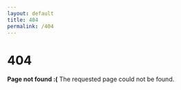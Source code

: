 ```yaml
---
layout: default
title: 404
permalink: /404
---
```


# **404**

**Page not found :(**
The requested page could not be found.
